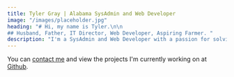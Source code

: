 ```yaml
---
title: Tyler Gray | Alabama SysAdmin and Web Developer
image: "/images/placeholder.jpg"
heading: "# Hi, my name is Tyler.\n\n
## Husband, Father, IT Director, Web Developer, Aspiring Farmer. "
description: "I'm a SysAdmin and Web Developer with a passion for solving problems and serving others by utilizing technology."
---
```



You can [contact me](/contact) and view the projects I'm currently working on at [Github](https://github.com/jtgry).